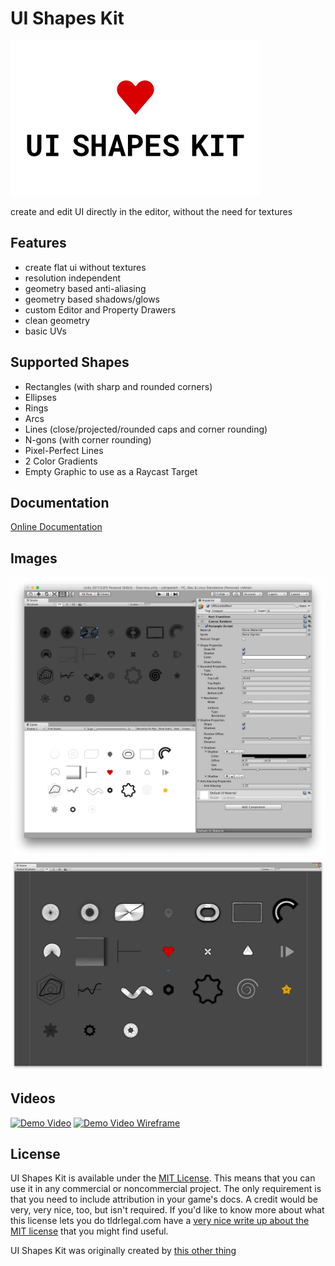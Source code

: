 # UI Shapes Kit

<img src="images/icon.png" alt="UI Shapes Kit">

create and edit UI directly in the editor, without the need for textures

## Features

- create flat ui without textures
- resolution independent
- geometry based anti-aliasing
- geometry based shadows/glows
- custom Editor and Property Drawers
- clean geometry
- basic UVs

## Supported Shapes

- Rectangles (with sharp and rounded corners)
- Ellipses
- Rings
- Arcs
- Lines (close/projected/rounded caps and corner rounding)
- N-gons (with corner rounding)
- Pixel-Perfect Lines
- 2 Color Gradients
- Empty Graphic to use as a Raycast Target


## Documentation

[Online Documentation](http://uishapeskit.thisotherthing.co/home/)

## Images

<img src="images/window.png" alt="editor">
<img src="images/shapes.png" alt="shapes">

## Videos

[![Demo Video](https://i.vimeocdn.com/video/662254189.jpg?mw=960&mh=540)](https://vimeo.com/239311115)
[![Demo Video Wireframe](https://i.vimeocdn.com/video/239312415.jpg?mw=960&mh=540)](https://vimeo.com/239312415)

## License

UI Shapes Kit is available under the [MIT License](LICENSE.md). This means that you can use it in any commercial or noncommercial project. The only requirement is that you need to include attribution in your game's docs. A credit would be very, very nice, too, but isn't required. If you'd like to know more about what this license lets you do tldrlegal.com have a [very nice write up about the MIT license](https://tldrlegal.com/license/mit-license) that you might find useful.


UI Shapes Kit was originally created by [this other thing](https://www.thisotherthing.co/)
